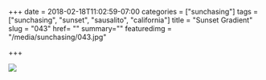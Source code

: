 +++
date = 2018-02-18T11:02:59-07:00
categories = ["sunchasing"]
tags = ["sunchasing", "sunset", "sausalito", "california"]
title = "Sunset Gradient"
slug = "043"
href= ""
summary=""
featuredimg = "/media/sunchasing/043.jpg"

+++

<img src="/media/sunchasing/043.jpg" />